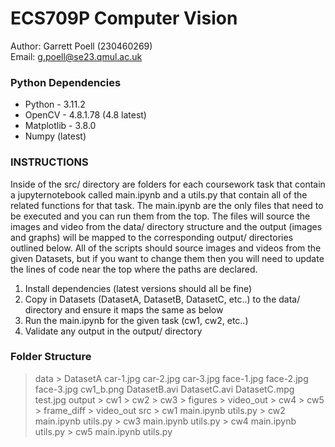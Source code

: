 # ECS709P Computer Vision
Author: Garrett Poell (230460269)  
Email: g.poell@se23.qmul.ac.uk


### Python Dependencies
* Python - 3.11.2
* OpenCV - 4.8.1.78 (4.8 latest)
* Matplotlib - 3.8.0
* Numpy (latest)

### INSTRUCTIONS
Inside of the src/ directory are folders for each coursework task that contain a jupyternotebook called main.ipynb and a utils.py that contain all of the related functions for that task. The main.ipynb are the only files that need to be executed and you can run them from the top. The files will source the images and video from the data/ directory structure and the output (images and graphs) will be mapped to the corresponding output/ directories outlined below. All of the scripts should source images and videos from the given Datasets, but if you want to change them then you will need to update the lines of code near the top where the paths are declared.

1. Install dependencies (latest versions should all be fine)
2. Copy in Datasets (DatasetA, DatasetB, DatasetC, etc..) to the data/ directory and ensure it maps the same as below
3. Run the main.ipynb for the given task (cw1, cw2, etc..)
4. Validate any output in the output/ directory


### Folder Structure
> data
    > DatasetA
        car-1.jpg
        car-2.jpg
        car-3.jpg
        face-1.jpg
        face-2.jpg
        face-3.jpg
    cw1_b.png
    DatasetB.avi
    DatasetC.avi
    DatasetC.mpg
    test.jpg
> output
    > cw1
    > cw2
    > cw3
        > figures
        > video_out
    > cw4
    > cw5
        > frame_diff
        > video_out
> src
    > cw1
        main.ipynb
        utils.py
    > cw2
        main.ipynb
        utils.py
    > cw3
        main.ipynb
        utils.py
    > cw4
        main.ipynb
        utils.py
    > cw5
        main.ipynb
        utils.py

